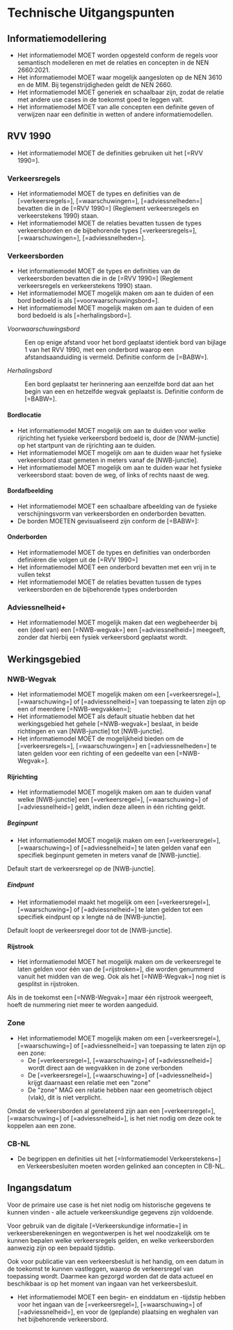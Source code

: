 # Technische Uitgangspunten

## Informatiemodellering

* Het informatiemodel MOET worden opgesteld conform de regels voor semantisch modelleren en met de relaties en concepten in de NEN 2660:2021.
* Het informatiemodel MOET waar mogelijk aangesloten op de NEN 3610 en de MIM. Bij tegenstrijdigheden geldt de NEN 2660.
* Het informatiemodel MOET generiek en schaalbaar zijn, zodat de relatie met andere use cases in de toekomst goed te leggen valt. 
* Het informatiemodel MOET van alle concepten een definite geven of verwijzen naar een definitie in wetten of andere informatiemodellen. 

## RVV 1990
* Het informatiemodel MOET de definities gebruiken uit het [=RVV 1990=].

### Verkeersregels 

* Het informatiemodel MOET de types en definities van de [=verkeersregels=], [=waarschuwingen=], [=adviessnelheden=] bevatten die in de [=RVV 1990=] (Reglement verkeersregels en verkeerstekens 1990) staan. 
* Het informatiemodel MOET de relaties bevatten tussen de types verkeersborden en de bijbehorende types [=verkeersregels=], [=waarschuwingen=], [=adviessnelheden=].

### Verkeersborden

* Het informatiemodel MOET de types en definities van de verkeersborden bevatten die in de [=RVV 1990=] (Reglement verkeersregels en verkeerstekens 1990) staan.
* Het informatiemodel MOET mogelijk maken om aan te duiden of een bord bedoeld is als [=voorwaarschuwingsbord=].
* Het informatiemodel MOET mogelijk maken om aan te duiden of een bord bedoeld is als [=herhalingsbord=].

<dfn data-lt="Voorwaarschuwingsbord">Voorwaarschuwingsbord</dfn>
<dd>Een op enige afstand voor het bord geplaatst identiek bord van bijlage 1 van het RVV 1990, met een onderbord waarop een afstandsaanduiding is vermeld. Definitie conform de [=BABW=].</dd>

<dfn data-lt="Herhalingsbord">Herhalingsbord</dfn>
<dd>Een bord geplaatst ter herinnering aan eenzelfde bord dat aan het begin van een en hetzelfde wegvak geplaatst is. Definitie conform de [=BABW=].</dd>


#### Bordlocatie
* Het informatiemodel MOET mogelijk om aan te duiden voor welke rijrichting het fysieke verkeersbord bedoeld is, door de [NWM-junctie] op het startpunt van de rijrichting aan te duiden.
* Het informatiemodel MOET mogelijk om aan te duiden waar het fysieke verkeersbord staat gemeten in meters vanaf de [NWB-junctie]. 
* Het informatiemodel MOET mogelijk om aan te duiden waar het fysieke verkeersbord staat: boven de weg, of links of rechts naast de weg.

<div class="issue" data-number="145"></div>

#### Bordafbeelding
* Het informatiemodel MOET een schaalbare afbeelding van de fysieke verschijningsvorm van verkeersborden en onderborden bevatten. 
* De borden MOETEN gevisualiseerd zijn conform de [=BABW=]:


#### Onderborden
* Het informatiemodel MOET de types en definities van onderborden definiëren die volgen uit de [=RVV 1990=]
* Het informatiemodel MOET een onderbord bevatten met een vrij in te vullen tekst
* Het informatiemodel MOET de relaties bevatten tussen de types verkeersborden en de bijbehorende types onderborden

### Adviessnelheid+
* Het informatiemodel MOET mogelijk maken dat een wegbeheerder bij een (deel van) een [=NWB-wegvak=] een [=adviessnelheid=] meegeeft, zonder dat hierbij een fysiek verkeersbord geplaatst wordt.

## Werkingsgebied

### NWB-Wegvak
* Het informatiemodel MOET mogelijk maken om een [=verkeersregel=], [=waarschuwing=] of [=adviessnelheid=] van toepassing te laten zijn op een of meerdere [=NWB-wegvakken=]; 
* Het informatiemodel MOET als default situatie hebben dat het werkingsgebied het gehele [=NWB-wegvak=] beslaat, in beide richtingen en van [NWB-junctie] tot [NWB-junctie].
* Het informatiemodel MOET de mogelijkheid bieden om de [=verkeersregels=], [=waarschuwingen=] en [=adviessnelheden=] te laten gelden voor een richting of een gedeelte van een [=NWB-Wegvak=].

#### Rijrichting
* Het informatiemodel MOET mogelijk maken om aan te duiden vanaf welke [NWB-junctie] een [=verkeersregel=], [=waarschuwing=] of [=adviessnelheid=] geldt, indien deze alleen in één richting geldt. 

##### Beginpunt
* Het informatiemodel MOET mogelijk maken om een [=verkeersregel=], [=waarschuwing=] of [=adviessnelheid=] te laten gelden vanaf een specifiek beginpunt gemeten in meters vanaf de [NWB-junctie].

Default start de verkeersregel op de [NWB-junctie]. 

##### Eindpunt

* Het informatiemodel maakt het mogelijk om een [=verkeersregel=], [=waarschuwing=] of [=adviessnelheid=] te laten gelden tot een specifiek eindpunt op x lengte ná de [NWB-junctie]. 

Default loopt de verkeersregel door tot de [NWB-junctie]. 


#### Rijstrook
* Het informatiemodel MOET het mogelijk maken om de verkeersregel te laten gelden voor één van de [=rijstroken=], die worden genummerd vanuit het midden van de weg. Ook als het [=NWB-Wegvak=] nog niet is gesplitst in rijstroken.

Als in de toekomst een [=NWB-Wegvak=] maar één rijstrook weergeeft, hoeft de nummering niet meer te worden aangeduid. 


### Zone
* Het informatiemodel MOET mogelijk maken om een [=verkeersregel=], [=waarschuwing=] of [=adviessnelheid=] van toepassing te laten zijn op een zone:
    * De [=verkeersregel=], [=waarschuwing=] of [=adviessnelheid=] wordt direct aan de wegvakken in de zone verbonden
    * De [=verkeersregel=], [=waarschuwing=] of [=adviessnelheid=] krijgt daarnaast een relatie met een "zone"
    * De "zone" MAG een relatie hebben naar een geometrisch object (vlak), dit is niet verplicht. 

Omdat de verkeersborden al gerelateerd zijn aan een [=verkeersregel=], [=waarschuwing=] of [=adviessnelheid=], is het niet nodig om deze ook te koppelen aan een zone.


### CB-NL
* De begrippen en definities uit het [=Informatiemodel Verkeerstekens=] en Verkeersbesluiten moeten worden gelinked aan concepten in CB-NL.



## Ingangsdatum
Voor de primaire use case is het niet nodig om historische gegevens te kunnen vinden - alle actuele verkeerskundige gegevens zijn voldoende.

Voor gebruik van de digitale [=Verkeerskundige informatie=] in verkeersberekeningen en wegontwerpen is het wel noodzakelijk om te kunnen bepalen welke verkeersregels gelden, en welke verkeersborden aanwezig zijn op een bepaald tijdstip.

Ook voor publicatie van een verkeersbesluit is het handig, om een datum in de toekomst te kunnen vastleggen, waarop de verkeersregel van toepassing wordt. Daarmee kan gezorgd worden dat de data actueel en beschikbaar is op het moment van ingaan van het verkeersbesluit. 

* Het informatiemodel MOET een begin- en einddatum en -tijdstip hebben voor het ingaan van de [=verkeersregel=], [=waarschuwing=] of [=adviessnelheid=], en voor de (geplande) plaatsing en weghalen van het bijbehorende verkeersbord. 